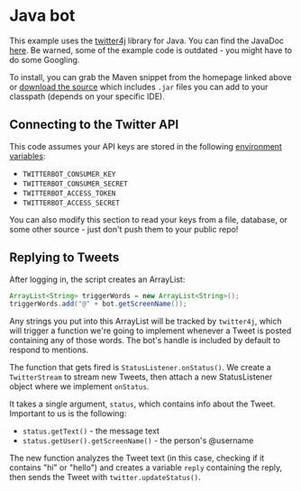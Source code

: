 # Java bot

This example uses the [twitter4j](https://twitter4j.org/en/index.html) library for Java. You can find the JavaDoc [here](https://twitter4j.org/javadoc/index.html). Be warned, some of the example code is outdated - you might have to do some Googling.

To install, you can grab the Maven snippet from the homepage linked above or [download the source](https://twitter4j.org/archive/twitter4j-4.0.7.zip) which includes `.jar` files you can add to your classpath (depends on your specific IDE).

## Connecting to the Twitter API
This code assumes your API keys are stored in the following [environment variables](https://www.twilio.com/blog/2017/01/how-to-set-environment-variables.html):
- `TWITTERBOT_CONSUMER_KEY`
- `TWITTERBOT_CONSUMER_SECRET`
- `TWITTERBOT_ACCESS_TOKEN`
- `TWITTERBOT_ACCESS_SECRET`

You can also modify this section to read your keys from a file, database, or some other source - just don't push them to your public repo!

## Replying to Tweets
After logging in, the script creates an ArrayList:
```Java
ArrayList<String> triggerWords = new ArrayList<String>();
triggerWords.add("@" + bot.getScreenName());
```
Any strings you put into this ArrayList will be tracked by `twitter4j`, which will trigger a function we're going to implement whenever a Tweet is posted containing any of those words. The bot's handle is included by default to respond to mentions.

The function that gets fired is `StatusListener.onStatus()`. We create a `TwitterStream` to stream new Tweets, then attach a new StatusListener object where we implement `onStatus`.

It takes a single argument, `status`, which contains info about the Tweet. Important to us is the following:
- `status.getText()` - the message text
- `status.getUser().getScreenName()` - the person's @username

The new function analyzes the Tweet text (in this case, checking if it contains "hi" or "hello") and creates a variable `reply` containing the reply, then sends the Tweet with `twitter.updateStatus()`.